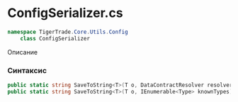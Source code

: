 
# ConfigSerializer.cs
```csharp
namespace TigerTrade.Core.Utils.Config  
    class ConfigSerializer
```

Описание

### Синтаксис
```csharp
public static string SaveToString<T>(T o, DataContractResolver resolver = null)
public static string SaveToString<T>(T o, IEnumerable<Type> knownTypes)
```
